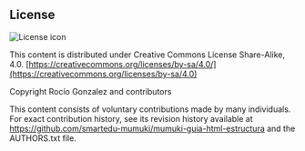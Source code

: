 ## License
![License icon](https://licensebuttons.net/l/by-sa/3.0/88x31.png)

This content is distributed under Creative Commons License Share-Alike, 4.0. [https://creativecommons.org/licenses/by-sa/4.0/](https://creativecommons.org/licenses/by-sa/4.0)

Copyright Rocío Gonzalez and contributors

This content consists of voluntary contributions made by many
individuals. For exact contribution history, see its revision history
available at https://github.com/smartedu-mumuki/mumuki-guia-html-estructura and the AUTHORS.txt file.


